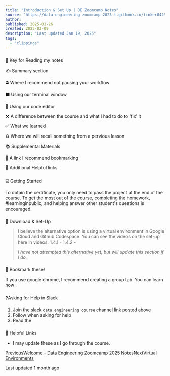 ```yaml
---
title: "Introduction & Set Up | DE Zoomcamp Notes"
source: "https://data-engineering-zoomcamp-2025-t.gitbook.io/tinker0425/introduction/introduction-and-set-up"
author:
published: 2025-01-26
created: 2025-03-09
description: "Last updated Jan 19, 2025"
tags:
  - "clippings"
---
```

### 

🔑 Key for Reading my notes

✍️ Summary section

⛔ Where I recommend not pausing your workflow

⬛ Using our terminal window

📝 Using our code editor

⚒️ A difference between the course and what I had to do to 'fix' it

✅ What we learned

♻️ Where we will recall something from a pervious lesson

📚 Supplemental Materials

🔖 A link I recommend bookmarking

🔗 Additional Helpful links

### 

☑️ Getting Started

To obtain the certificate, you only need to pass the project at the end of the course. To get the most out of the course, completing the homework, #learninginpublic, and helping answer other student's questions is encouraged.

### 

🔽 Download & Set-Up

> I believe the alternative option is using a virtual environment in Google Cloud and Github Codespace. You can see the videos on the set-up here in videos: 1.4.1 - 1.4.2 -
> 
> *I have not attempted this alternative yet, but will update this section if I do.*

### 

🔖 Bookmark these!

If you use google chrome, I recommend creating a group tab. You can learn how .

### 

❓Asking for Help in Slack

1. Join the slack `data engineering course` channel link posted above
2. Follow when asking for help
3. Read the

### 

🔗 Helpful Links

- I may update these as I go through the course.

[PreviousWelcome - Data Engineering Zoomcamp 2025 Notes](https://data-engineering-zoomcamp-2025-t.gitbook.io/tinker0425)[NextVirtual Environments](https://data-engineering-zoomcamp-2025-t.gitbook.io/tinker0425/introduction/introduction-and-set-up/virtual-environments)

Last updated 1 month ago